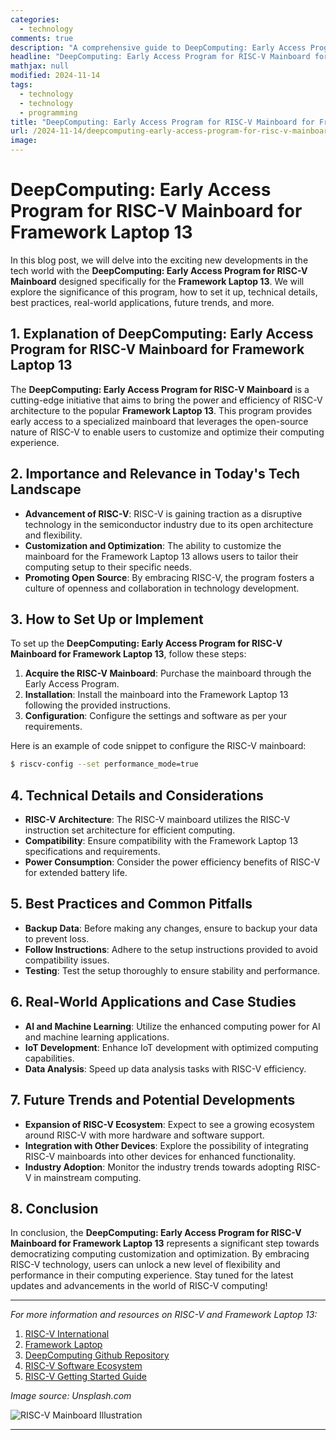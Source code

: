 ```yaml
---
categories:
  - technology
comments: true
description: "A comprehensive guide to DeepComputing: Early Access Program for RISC-V Mainboard for Framework Laptop 13"
headline: "DeepComputing: Early Access Program for RISC-V Mainboard for Framework Laptop 13: Everything You Need to Know"
mathjax: null
modified: 2024-11-14
tags:
  - technology
  - technology
  - programming
title: "DeepComputing: Early Access Program for RISC-V Mainboard for Framework Laptop 13: A Deep Dive"
url: /2024-11-14/deepcomputing-early-access-program-for-risc-v-mainboard-for-framework-laptop-13/
image: 
---
```


# DeepComputing: Early Access Program for RISC-V Mainboard for Framework Laptop 13

In this blog post, we will delve into the exciting new developments in the tech world with the **DeepComputing: Early Access Program for RISC-V Mainboard** designed specifically for the **Framework Laptop 13**. We will explore the significance of this program, how to set it up, technical details, best practices, real-world applications, future trends, and more.

## 1. Explanation of DeepComputing: Early Access Program for RISC-V Mainboard for Framework Laptop 13

The **DeepComputing: Early Access Program for RISC-V Mainboard** is a cutting-edge initiative that aims to bring the power and efficiency of RISC-V architecture to the popular **Framework Laptop 13**. This program provides early access to a specialized mainboard that leverages the open-source nature of RISC-V to enable users to customize and optimize their computing experience.

## 2. Importance and Relevance in Today's Tech Landscape

- **Advancement of RISC-V**: RISC-V is gaining traction as a disruptive technology in the semiconductor industry due to its open architecture and flexibility.
- **Customization and Optimization**: The ability to customize the mainboard for the Framework Laptop 13 allows users to tailor their computing setup to their specific needs.
- **Promoting Open Source**: By embracing RISC-V, the program fosters a culture of openness and collaboration in technology development.

## 3. How to Set Up or Implement

To set up the **DeepComputing: Early Access Program for RISC-V Mainboard for Framework Laptop 13**, follow these steps:

1. **Acquire the RISC-V Mainboard**: Purchase the mainboard through the Early Access Program.
2. **Installation**: Install the mainboard into the Framework Laptop 13 following the provided instructions.
3. **Configuration**: Configure the settings and software as per your requirements.

Here is an example of code snippet to configure the RISC-V mainboard:

```bash
$ riscv-config --set performance_mode=true
```

## 4. Technical Details and Considerations

- **RISC-V Architecture**: The RISC-V mainboard utilizes the RISC-V instruction set architecture for efficient computing.
- **Compatibility**: Ensure compatibility with the Framework Laptop 13 specifications and requirements.
- **Power Consumption**: Consider the power efficiency benefits of RISC-V for extended battery life.

## 5. Best Practices and Common Pitfalls

- **Backup Data**: Before making any changes, ensure to backup your data to prevent loss.
- **Follow Instructions**: Adhere to the setup instructions provided to avoid compatibility issues.
- **Testing**: Test the setup thoroughly to ensure stability and performance.

## 6. Real-World Applications and Case Studies

- **AI and Machine Learning**: Utilize the enhanced computing power for AI and machine learning applications.
- **IoT Development**: Enhance IoT development with optimized computing capabilities.
- **Data Analysis**: Speed up data analysis tasks with RISC-V efficiency.

## 7. Future Trends and Potential Developments

- **Expansion of RISC-V Ecosystem**: Expect to see a growing ecosystem around RISC-V with more hardware and software support.
- **Integration with Other Devices**: Explore the possibility of integrating RISC-V mainboards into other devices for enhanced functionality.
- **Industry Adoption**: Monitor the industry trends towards adopting RISC-V in mainstream computing.

## 8. Conclusion

In conclusion, the **DeepComputing: Early Access Program for RISC-V Mainboard for Framework Laptop 13** represents a significant step towards democratizing computing customization and optimization. By embracing RISC-V technology, users can unlock a new level of flexibility and performance in their computing experience. Stay tuned for the latest updates and advancements in the world of RISC-V computing!

---

*For more information and resources on RISC-V and Framework Laptop 13:*

1. [RISC-V International](https://riscv.org/)
2. [Framework Laptop](https://frame.work/)
3. [DeepComputing Github Repository](https://github.com/deepcomputing)
4. [RISC-V Software Ecosystem](https://riscv.org/software-tools/)
5. [RISC-V Getting Started Guide](https://riscv.org/wp-content/uploads/2018/06/4.10-Tue-Training-I-Getting-Started-with-RISC-V.pdf)

*Image source: Unsplash.com*

![RISC-V Mainboard Illustration](https://source.unsplash.com/600x400/?riscv)

---


